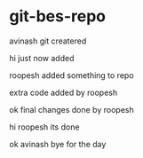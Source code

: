# git-bes-repo



avinash git createred




hi just now added 






roopesh added something to repo



extra code added by roopesh





ok final changes done by roopesh



hi roopesh its done 





ok avinash bye for the day
